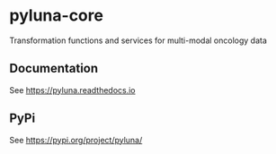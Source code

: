 # pyluna-core
Transformation functions and services for multi-modal oncology data

## Documentation

See https://pyluna.readthedocs.io

## PyPi

See https://pypi.org/project/pyluna/
